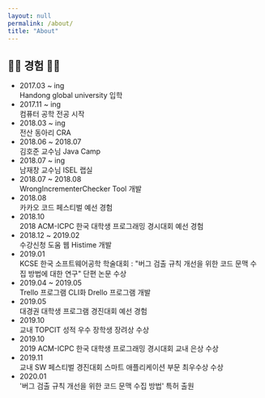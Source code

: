```yaml
---
layout: null
permalink: /about/
title: "About"
---
```

## 👩‍💻 경험 👩‍💻
* 2017.03 ~ ing  
Handong global university 입학
* 2017.11 ~ ing  
컴퓨터 공학 전공 시작
* 2018.03 ~ ing  
전산 동아리 CRA
* 2018.06 ~ 2018.07  
김호준 교수님 Java Camp
* 2018.07 ~ ing  
남재창 교수님 ISEL 랩실
* 2018.07 ~ 2018.08  
WrongIncrementerChecker Tool 개발
* 2018.08  
카카오 코드 페스티벌 예선 경험
* 2018.10  
2018 ACM-ICPC 한국 대학생 프로그래밍 경시대회 예선 경험
* 2018.12 ~ 2019.02  
수강신청 도움 웹 Histime 개발
* 2019.01  
KCSE 한국 소프트웨어공학 학술대회 : "버그 검출 규칙 개선을 위한 코드 문맥 수집 방법에 대한 연구" 단편 논문 수상
* 2019.04 ~ 2019.05  
Trello 프로그램 CLI화  Drello 프로그램 개발
* 2019.05  
대경권 대학생 프로그램 경진대회 예선 경험
* 2019.10  
교내 TOPCIT 성적 우수 장학생 장려상 수상
* 2019.10  
2019 ACM-ICPC 한국 대학생 프로그래밍 경시대회 교내 은상 수상
* 2019.11  
교내 SW 페스티벌 경진대회 스마트 애플리케이션 부문 최우수상 수상
* 2020.01  
'버그 검출 규칙 개선을 위한 코드 문맥 수집 방법' 특허 출원